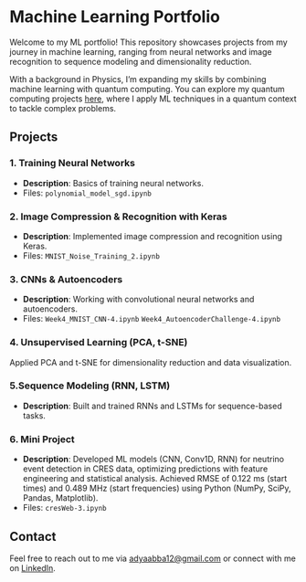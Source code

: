 # Machine Learning Portfolio

Welcome to my ML portfolio! This repository showcases projects from my journey in machine learning, ranging from neural networks and image recognition to sequence modeling and dimensionality reduction.

With a background in Physics, I’m expanding my skills by combining machine learning with quantum computing. You can explore my quantum computing projects [here](https://github.com/adyaabba/quantum-computing-portfolio), where I apply ML techniques in a quantum context to tackle complex problems.

## Projects

### 1. Training Neural Networks

- **Description**: Basics of training neural networks.
- Files: `polynomial_model_sgd.ipynb`

### 2. Image Compression & Recognition with Keras

- **Description**: Implemented image compression and recognition using Keras.
- Files: `MNIST_Noise_Training_2.ipynb`

### 3. CNNs & Autoencoders
- **Description**: Working with convolutional neural networks and autoencoders.
- Files: `Week4_MNIST_CNN-4.ipynb`  `Week4_AutoencoderChallenge-4.ipynb`

### 4. Unsupervised Learning (PCA, t-SNE)
Applied PCA and t-SNE for dimensionality reduction and data visualization.

### 5.Sequence Modeling (RNN, LSTM)
- **Description**: Built and trained RNNs and LSTMs for sequence-based tasks.

### 6. Mini Project
- **Description**: Developed ML models (CNN, Conv1D, RNN) for neutrino event detection in CRES data, optimizing predictions with feature engineering and statistical analysis. Achieved RMSE of 0.122 ms (start times) and 0.489 MHz (start frequencies) using Python (NumPy, SciPy, Pandas, Matplotlib).
- Files: `cresWeb-3.ipynb` 

## Contact

Feel free to reach out to me via adyaabba12@gmail.com or connect with me on [LinkedIn](https://www.linkedin.com/in/adya_abba).
